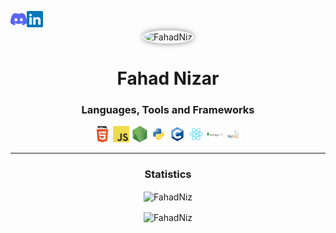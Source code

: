 [<img align="left" alt="Discord" width="26px" src="https://raw.githubusercontent.com/CLorant/readme-social-icons/main/small/colored/discord.svg"/>](https://discord.gg/n3KkgU5xZy)
[<img align="left" alt="LinkedIn" width="26px" src="https://raw.githubusercontent.com/CLorant/readme-social-icons/main/small/colored/linkedin.svg"/>](https://www.linkedin.com/in/fahadniz/)<br>

<p align="center">
    <img src="https://github.com/FahadNiz.png" alt="FahadNiz" style="width:150px; height:150px; border-radius:50%; border: 2px solid #fff; box-shadow: 0 0 10px rgba(0, 0, 0, 0.5);" />
</p>
<h1 align="center">Fahad Nizar</h1>

<h3 align="center">Languages, Tools and Frameworks</h3>
<p align="center">
    <img alt="HTML5" width="26px" src="https://raw.githubusercontent.com/github/explore/80688e429a7d4ef2fca1e82350fe8e3517d3494d/topics/html/html.png" />
    <img alt="JavaScript" width="26px" src="https://raw.githubusercontent.com/github/explore/80688e429a7d4ef2fca1e82350fe8e3517d3494d/topics/javascript/javascript.png" />
    <img alt="Node.js" width="26px" src="https://raw.githubusercontent.com/github/explore/80688e429a7d4ef2fca1e82350fe8e3517d3494d/topics/nodejs/nodejs.png" />
    <img alt="Python" width="26px" src="https://raw.githubusercontent.com/github/explore/80688e429a7d4ef2fca1e82350fe8e3517d3494d/topics/python/python.png" />
    <img alt="C" width="26px" src="https://raw.githubusercontent.com/github/explore/80688e429a7d4ef2fca1e82350fe8e3517d3494d/topics/c/c.png" />
    <img alt="React" width="26px" src="https://raw.githubusercontent.com/github/explore/80688e429a7d4ef2fca1e82350fe8e3517d3494d/topics/react/react.png" />
    <img alt="MongoDB" width="26px" src="https://raw.githubusercontent.com/github/explore/80688e429a7d4ef2fca1e82350fe8e3517d3494d/topics/mongodb/mongodb.png" />
    <img alt="MySQL" width="26px" src="https://raw.githubusercontent.com/github/explore/80688e429a7d4ef2fca1e82350fe8e3517d3494d/topics/mysql/mysql.png" />
<!--     <img alt="Firebase" width="26px" src="https://raw.githubusercontent.com/github/explore/80688e429a7d4ef2fca1e82350fe8e3517d3494d/topics/firebase/firebase.png" />
    <img alt="AWS" width="26px" src="https://raw.githubusercontent.com/github/explore/80688e429a7d4ef2fca1e82350fe8e3517d3494d/topics/aws/aws.png" />
</p> -->

<hr />

<h3 align="center">Statistics</h3>
<p align="center">
    <img align="center" src="https://github-readme-stats.vercel.app/api?username=FahadNiz&show_icons=true&theme=dark" alt="FahadNiz" />
</p>
<p align="center">
    <img align="center" src="https://github-readme-stats.vercel.app/api/top-langs?username=fahadniz&show_icons=true&layout=compact" alt="FahadNiz" />
</p>
